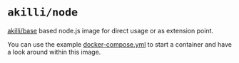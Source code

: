# `akilli/node`

[akilli/base](https://github.com/akilli/base) based node.js image for direct usage or as extension point.

You can use the example [docker-compose.yml](docker-compose.yml) to start a container and have a look around within this image.
